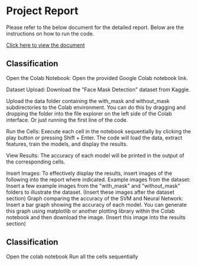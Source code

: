 # Project Report

Please refer to the below document for the detailed report. Below are the instructions on how to run the code.

[Click here to view the document](https://docs.google.com/document/d/1LCN_hXESFfCmDNNbLeRM95jxDMND0qpahbtl49OBSJc/edit?usp=sharing)


## Classification

Open the Colab Notebook: Open the provided Google Colab notebook link.

Dataset Upload:
Download the "Face Mask Detection" dataset from Kaggle.

Upload the data folder containing the with_mask and without_mask subdirectories to the Colab environment. You can do this by dragging and dropping the folder into the file explorer on the left side of the Colab interface. Or just running the first line of the code.

Run the Cells:
Execute each cell in the notebook sequentially by clicking the play button or pressing Shift + Enter.
The code will load the data, extract features, train the models, and display the results.

View Results:
The accuracy of each model will be printed in the output of the corresponding cells.

Insert Images:
To effectively display the results, insert images of the following into the report where indicated.
Example images from the dataset: Insert a few example images from the "with_mask" and "without_mask" folders to illustrate the dataset. (Insert these images after the dataset section)
Graph comparing the accuracy of the SVM and Neural Network: Insert a bar graph showing the accuracy of each model. You can generate this graph using matplotlib or another plotting library within the Colab notebook and then download the image. (Insert this image into the results section)

## Classification
Open the colab notebook 
Run all the cells sequentially





